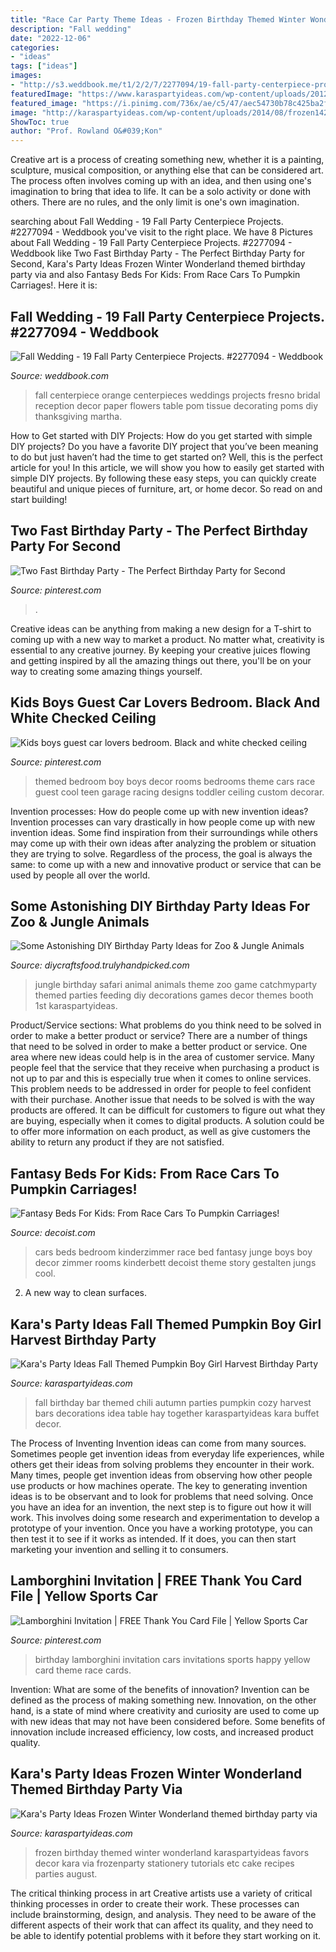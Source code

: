 ```yaml
---
title: "Race Car Party Theme Ideas - Frozen Birthday Themed Winter Wonderland Karaspartyideas Favors Decor Kara Via Frozenparty Stationery Tutorials Etc Cake Recipes Parties August"
description: "Fall wedding"
date: "2022-12-06"
categories:
- "ideas"
tags: ["ideas"]
images:
- "http://s3.weddbook.me/t1/2/2/7/2277094/19-fall-party-centerpiece-projects.jpg"
featuredImage: "https://www.karaspartyideas.com/wp-content/uploads/2012/11/IMG_4335_600x900.jpg"
featured_image: "https://i.pinimg.com/736x/ae/c5/47/aec54730b78c425ba2f0c3239e70aca4.jpg"
image: "http://karaspartyideas.com/wp-content/uploads/2014/08/frozen142.jpeg"
ShowToc: true
author: "Prof. Rowland O&#039;Kon"
---
```



Creative art is a process of creating something new, whether it is a painting, sculpture, musical composition, or anything else that can be considered art. The process often involves coming up with an idea, and then using one's imagination to bring that idea to life. It can be a solo activity or done with others. There are no rules, and the only limit is one's own imagination.

	

		
searching about Fall Wedding - 19 Fall Party Centerpiece Projects. #2277094 - Weddbook you've visit to the right place. We have 8 Pictures about Fall Wedding - 19 Fall Party Centerpiece Projects. #2277094 - Weddbook like Two Fast Birthday Party - The Perfect Birthday Party for Second, Kara&#039;s Party Ideas Frozen Winter Wonderland themed birthday party via and also Fantasy Beds For Kids: From Race Cars To Pumpkin Carriages!. Here it is:
		
    
## Fall Wedding - 19 Fall Party Centerpiece Projects. #2277094 - Weddbook

<img loading=lazy src="http://s3.weddbook.me/t1/2/2/7/2277094/19-fall-party-centerpiece-projects.jpg" onerror="this.onerror=null;this.src='https://tse1.mm.bing.net/th?id=OIP.ccExsCvBdIgt5PzujpA8uwHaJ8&amp;pid=15.1';" alt="Fall Wedding - 19 Fall Party Centerpiece Projects. #2277094 - Weddbook">

_Source: weddbook.com_

>fall centerpiece orange centerpieces weddings projects fresno bridal reception decor paper flowers table pom tissue decorating poms diy thanksgiving martha. 

	

How to Get started with DIY Projects: How do you get started with simple DIY projects?
Do you have a favorite DIY project that you’ve been meaning to do but just haven’t had the time to get started on? Well, this is the perfect article for you! In this article, we will show you how to easily get started with simple DIY projects. By following these easy steps, you can quickly create beautiful and unique pieces of furniture, art, or home decor. So read on and start building!

    
## Two Fast Birthday Party - The Perfect Birthday Party For Second

<img loading=lazy src="https://i.pinimg.com/736x/ae/c5/47/aec54730b78c425ba2f0c3239e70aca4.jpg" onerror="this.onerror=null;this.src='https://tse3.mm.bing.net/th?id=OIP.kUXlOw3dVFSh3PBVvud-aAHaJQ&amp;pid=15.1';" alt="Two Fast Birthday Party - The Perfect Birthday Party for Second">

_Source: pinterest.com_

>. 

	

Creative ideas can be anything from making a new design for a T-shirt to coming up with a new way to market a product. No matter what, creativity is essential to any creative journey. By keeping your creative juices flowing and getting inspired by all the amazing things out there, you'll be on your way to creating some amazing things yourself.

    
## Kids Boys Guest Car Lovers Bedroom. Black And White Checked Ceiling

<img loading=lazy src="https://i.pinimg.com/736x/f0/5a/9d/f05a9dbb67687fcabb5caf250e78be01--car-themed-bedrooms-bedroom-black.jpg?b=t" onerror="this.onerror=null;this.src='https://tse4.mm.bing.net/th?id=OIP.o5BEwDQ8-kkvrkWEEDJruQHaK2&amp;pid=15.1';" alt="Kids boys guest car lovers bedroom. Black and white checked ceiling">

_Source: pinterest.com_

>themed bedroom boy boys decor rooms bedrooms theme cars race guest cool teen garage racing designs toddler ceiling custom decorar. 

	

Invention processes: How do people come up with new invention ideas?
Invention processes can vary drastically in how people come up with new invention ideas. Some find inspiration from their surroundings while others may come up with their own ideas after analyzing the problem or situation they are trying to solve. Regardless of the process, the goal is always the same: to come up with a new and innovative product or service that can be used by people all over the world.

    
## Some Astonishing DIY Birthday Party Ideas For Zoo &amp; Jungle Animals

<img loading=lazy src="http://diycraftsfood.trulyhandpicked.com/wp-content/uploads/2016/06/Animal-birthday-party_om.jpg" onerror="this.onerror=null;this.src='https://tse3.mm.bing.net/th?id=OIP.LG2I2AQu-lPFxjgb-wwBdwHaLH&amp;pid=15.1';" alt="Some Astonishing DIY Birthday Party Ideas for Zoo &amp; Jungle Animals">

_Source: diycraftsfood.trulyhandpicked.com_

>jungle birthday safari animal animals theme zoo game catchmyparty themed parties feeding diy decorations games decor themes booth 1st karaspartyideas. 

	

Product/Service sections: What problems do you think need to be solved in order to make a better product or service?
There are a number of things that need to be solved in order to make a better product or service. One area where new ideas could help is in the area of customer service. Many people feel that the service that they receive when purchasing a product is not up to par and this is especially true when it comes to online services. This problem needs to be addressed in order for people to feel confident with their purchase. Another issue that needs to be solved is with the way products are offered. It can be difficult for customers to figure out what they are buying, especially when it comes to digital products. A solution could be to offer more information on each product, as well as give customers the ability to return any product if they are not satisfied.

    
## Fantasy Beds For Kids: From Race Cars To Pumpkin Carriages!

<img loading=lazy src="http://cdn.decoist.com/wp-content/uploads/2014/01/car.jpg" onerror="this.onerror=null;this.src='https://tse4.mm.bing.net/th?id=OIP.R69nqIZnTBecwoKu-y-WjgHaEs&amp;pid=15.1';" alt="Fantasy Beds For Kids: From Race Cars To Pumpkin Carriages!">

_Source: decoist.com_

>cars beds bedroom kinderzimmer race bed fantasy junge boys boy decor zimmer rooms kinderbett decoist theme story gestalten jungs cool. 

	

2. A new way to clean surfaces.

    
## Kara&#039;s Party Ideas Fall Themed Pumpkin Boy Girl Harvest Birthday Party

<img loading=lazy src="https://www.karaspartyideas.com/wp-content/uploads/2012/11/IMG_4335_600x900.jpg" onerror="this.onerror=null;this.src='https://tse4.mm.bing.net/th?id=OIP.dy-YZldjLBJrsSZX8r9c1QHaLH&amp;pid=15.1';" alt="Kara&#039;s Party Ideas Fall Themed Pumpkin Boy Girl Harvest Birthday Party">

_Source: karaspartyideas.com_

>fall birthday bar themed chili autumn parties pumpkin cozy harvest bars decorations idea table hay together karaspartyideas kara buffet decor. 

	

The Process of Inventing
Invention ideas can come from many sources. Sometimes people get invention ideas from everyday life experiences, while others get their ideas from solving problems they encounter in their work. Many times, people get invention ideas from observing how other people use products or how machines operate. The key to generating invention ideas is to be observant and to look for problems that need solving.
Once you have an idea for an invention, the next step is to figure out how it will work. This involves doing some research and experimentation to develop a prototype of your invention. Once you have a working prototype, you can then test it to see if it works as intended. If it does, you can then start marketing your invention and selling it to consumers.

    
## Lamborghini Invitation | FREE Thank You Card File | Yellow Sports Car

<img loading=lazy src="https://i.pinimg.com/736x/2f/71/3e/2f713e5286f3126c8ea7c06da281ee33.jpg" onerror="this.onerror=null;this.src='https://tse1.mm.bing.net/th?id=OIP.Xgs8U6pz8BKbhVnEsS78dQAAAA&amp;pid=15.1';" alt="Lamborghini Invitation | FREE Thank You Card File | Yellow Sports Car">

_Source: pinterest.com_

>birthday lamborghini invitation cars invitations sports happy yellow card theme race cards. 

	

Invention: What are some of the benefits of innovation?
Invention can be defined as the process of making something new. Innovation, on the other hand, is a state of mind where creativity and curiosity are used to come up with new ideas that may not have been considered before. Some benefits of innovation include increased efficiency, low costs, and increased product quality.

    
## Kara&#039;s Party Ideas Frozen Winter Wonderland Themed Birthday Party Via

<img loading=lazy src="http://karaspartyideas.com/wp-content/uploads/2014/08/frozen142.jpeg" onerror="this.onerror=null;this.src='https://tse1.mm.bing.net/th?id=OIP.xpabIlmdwLykwPPvE5Q_yAHaLH&amp;pid=15.1';" alt="Kara&#039;s Party Ideas Frozen Winter Wonderland themed birthday party via">

_Source: karaspartyideas.com_

>frozen birthday themed winter wonderland karaspartyideas favors decor kara via frozenparty stationery tutorials etc cake recipes parties august. 

	

The critical thinking process in art
Creative artists use a variety of critical thinking processes in order to create their work. These processes can include brainstorming, design, and analysis. They need to be aware of the different aspects of their work that can affect its quality, and they need to be able to identify potential problems with it before they start working on it.

